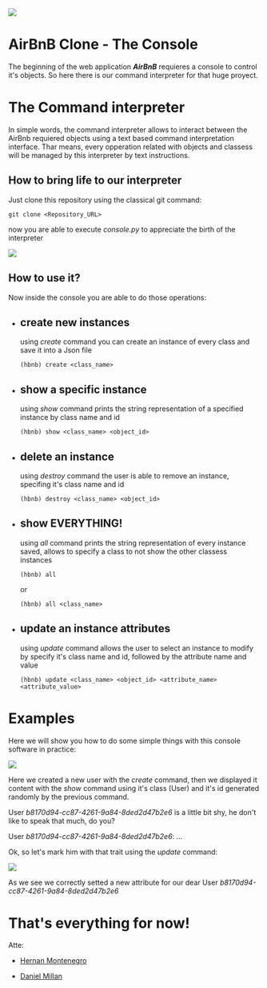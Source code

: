 <image src="imgs/Holberton_AirBnB_Logo.png">

# AirBnB Clone - The Console

The beginning of the web application <b><i>AirBnB</i></b> requieres a console to control it's objects. So here there is our command interpreter for that huge proyect.

# The Command interpreter

In simple words, the command interpreter allows to interact between the AirBnb requiered objects using a text based command interpretation interface. Thar means, every opperation related with objects and classess will be managed by this interpreter by text instructions.

## <b> How to bring life to our interpreter </b>

Just clone this repository using the classical git command:
``````
git clone <Repository_URL>
```````
now you are able to execute
<i>console.py</i>
to appreciate the birth of the interpreter

<image src="imgs/starting console.png">


## <b> How to use it? </b>

Now inside the console you are able to do those operations:
    
- ## create new instances
    
    using <i>create</i> command you can create an instance of every class and save it into a Json file
    ``````
    (hbnb) create <class_name>
    ``````

- ## show a specific instance

    using <i>show</i> command prints the string representation of a specified instance by class name and id
    ``````
    (hbnb) show <class_name> <object_id>
    ``````

- ## delete an instance

    using <i>destroy</i> command the user is able to remove an instance, specifing it's class name and id
    ``````
    (hbnb) destroy <class_name> <object_id>
    ``````

- ## show EVERYTHING!

    using <i>all</i> command prints the string representation of every instance saved, allows to specify a class to not show the other classess instances
    ``````
    (hbnb) all
    ``````
    or
    ``````
    (hbnb) all <class_name>
    ``````

- ## update an instance attributes

    using <i>update</i> command allows the user to select an instance to modify by specify it's class name and id, followed by the attribute name and value
    ``````
    (hbnb) update <class_name> <object_id> <attribute_name> <attribute_value>
    ``````


# Examples

Here we will show you how to do some simple things with this console software in practice:

<image src="imgs/example_1.png">

Here we created a new user with the <i>create</i> command, then we displayed it content with the <i>show</i> command using it's class (User) and it's id generated randomly by the previous command.

User <i>b8170d94-cc87-4261-9a84-8ded2d47b2e6</i> is a little bit shy, he don't like to speak that much, do you?

User <i>b8170d94-cc87-4261-9a84-8ded2d47b2e6</i>: ...

Ok, so let's mark him with that trait using the <i>update</i> command:

<image src="imgs/example_2.png">

As we see we correctly setted a new attribute for our dear User <i>b8170d94-cc87-4261-9a84-8ded2d47b2e6</i> 

# That's everything for now!

Atte:

- [Hernan Montenegro](https://github.com/HernanMontenegro)

- [Daniel Millan](https://github.com/Ksualboy)
